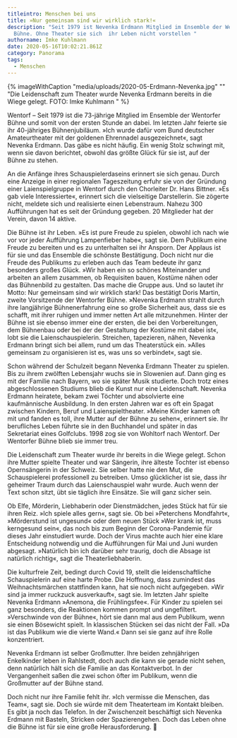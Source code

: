 ```yaml
---
titleintro: Menschen bei uns
title: »Nur gemeinsam sind wir wirklich stark!«
description: "Seit 1979 ist Nevenka Erdmann Mitglied im Ensemble der Wentorfer
  Bühne. Ohne Theater sie sich  ihr Leben nicht vorstellen "
authorname: Imke Kuhlmann
date: 2020-05-16T10:02:21.861Z
category: Panorama
tags:
  - Menschen
---
```

{% imageWithCaption "media/uploads/2020-05-Erdmann-Nevenka.jpg" "" "Die Leidenschaft zum Theater wurde Nevenka Erdmann bereits in die Wiege gelegt. FOTO: Imke Kuhlmann   " %}

Wentorf – Seit 1979 ist die 73-jährige Mitglied im Ensemble der Wentorfer Bühne und somit von der ersten Stunde an dabei. Im letzten Jahr feierte sie ihr 40-jähriges Bühnenjubiläum. »Ich wurde dafür vom Bund deutscher Amateurtheater mit der goldenen Ehrennadel ausgezeichnet«, sagt Nevenka Erdmann. Das gäbe es nicht häufig. Ein wenig Stolz schwingt mit, wenn sie davon berichtet, obwohl das größte Glück für sie ist, auf der Bühne zu stehen. 

An die Anfänge ihres Schauspielerdaseins erinnert sie sich genau. Durch eine Anzeige in einer regionalen Tageszeitung erfuhr sie von der Gründung einer Laienspielgruppe in Wentorf durch den Chorleiter Dr. Hans Bittner. »Es gab viele Interessierte«, erinnert sich die vielseitige Darstellerin. Sie zögerte nicht, meldete sich und realisierte einen Lebenstraum. Nahezu 300 Aufführungen hat es seit der Gründung gegeben. 20 Mitglieder hat der Verein, davon 14 aktive.

Die Bühne ist ihr Leben. »Es ist pure Freude zu spielen, obwohl ich nach wie vor vor jeder Aufführung Lampenfieber habe«, sagt sie. Dem Publikum eine Freude zu bereiten und es zu unterhalten sei ihr Ansporn. Der Applaus ist für sie und das Ensemble die schönste Bestätigung. Doch nicht nur die Freude des Publikums zu erleben auch das Team bedeute ihr ganz besonders großes Glück. »Wir haben ein so schönes Miteinander und arbeiten an allem zusammen, ob Requisiten bauen, Kostüme nähen oder das Bühnenbild zu gestalten. Das mache die Gruppe aus. Und so lautet ihr Motto: Nur gemeinsam sind wir wirklich stark! Das bestätigt Doris Martin, zweite Vorsitzende der Wentorfer Bühne. »Nevenka Erdmann strahlt durch ihre langjährige Bühnenerfahrung eine so große Sicherheit aus, dass sie es schafft, mit ihrer ruhigen und immer netten Art alle mitzunehmen. Hinter der Bühne ist sie ebenso immer eine der ersten, die bei den Vorbereitungen, dem Bühnenbau oder bei der der Gestaltung der Kostüme mit dabei ist«, lobt sie die Laienschauspielerin. Streichen, tapezieren, nähen, Nevenka Erdmann bringt sich bei allem, rund um das Theaterstück ein. »Alles gemeinsam zu organisieren ist es, was uns so verbindet«, sagt sie.

Schon während der Schulzeit begann Nevenka Erdmann Theater zu spielen. Bis zu ihrem zwölften Lebensjahr wuchs sie in Slowenien auf. Dann ging es mit der Familie nach Bayern, wo sie später Musik studierte. Doch trotz eines abgeschlossenen Studiums blieb die Kunst nur eine Leidenschaft. Nevenka Erdmann heiratete, bekam zwei Töchter und absolvierte eine kaufmännische Ausbildung. In den ersten Jahren war es oft ein Spagat zwischen Kindern, Beruf und Laienspieltheater. »Meine Kinder kamen oft mit und fanden es toll, ihre Mutter auf der Bühne zu sehen«, erinnert sie. Ihr  berufliches Leben führte sie in den Buchhandel und später in das Sekretariat eines Golfclubs. 1998 zog sie von Wohltorf nach Wentorf. Der Wentorfer Bühne blieb sie immer treu.

Die Leidenschaft zum Theater wurde ihr bereits in die Wiege gelegt. Schon ihre Mutter spielte Theater und war Sängerin, ihre älteste Tochter ist ebenso Opernsängerin in der Schweiz. Sie selber hatte nie den Mut, die Schauspielerei professionell zu betreiben. Umso glücklicher ist sie, dass ihr geheimer Traum durch das Laienschauspiel wahr wurde. Auch wenn der Text schon sitzt, übt sie täglich ihre  Einsätze. Sie will ganz sicher sein. 

Ob Elfe, Mörderin, Liebhaberin oder Dienstmädchen, jedes Stück hat für sie ihren Reiz. »Ich spiele alles gern«, sagt sie. Ob bei »Peterchens Mondfahrt«, »Mörderstund ist ungesund«  oder dem neuen Stück »Wer krank ist, muss kerngesund sein«, das noch bis zum Beginn der Corona-Pandemie für dieses Jahr einstudiert wurde. Doch der Virus machte auch hier eine klare Entscheidung notwendig und die Aufführungen für Mai und Juni wurden abgesagt. »Natürlich bin ich darüber sehr traurig, doch die Absage ist natürlich richtig«, sagt die Theaterliebhaberin. 

Die kulturfreie Zeit, bedingt durch Covid 19, stellt die leidenschaftliche Schauspielerin auf eine harte Probe. Die Hoffnung, dass zumindest das Weihnachtsmärchen stattfinden kann, hat sie noch nicht aufgegeben. »Wir sind ja immer ruckzuck ausverkauft«, sagt sie. Im letzten Jahr spielte Nevenka Erdmann »Anemona, die Frühlingsfee«. Für Kinder zu spielen sei ganz besonders, die Reaktionen kommen prompt und ungefiltert. »Verschwinde von der Bühne«, hört sie dann mal aus dem Publikum, wenn sie einen Bösewicht spielt. In klassischen Stücken sei das nicht der Fall. »Da ist das Publikum wie die vierte Wand.« Dann sei sie ganz auf ihre Rolle konzentriert.

Nevenka Erdmann ist selber Großmutter. Ihre beiden zehnjährigen Enkelkinder leben in Rahlstedt, doch auch die kann sie gerade nicht sehen, denn natürlich hält sich die Familie an das Kontaktverbot. In der Vergangenheit saßen die zwei schon öfter im Publikum, wenn die Großmutter auf der Bühne stand.

Doch nicht nur ihre Familie fehlt ihr. »Ich vermisse die Menschen, das Team«, sagt sie. Doch sie würde mit dem Theaterteam im Kontakt bleiben. Es gibt ja noch das Telefon. In der Zwischenzeit beschäftigt sich Nevenka Erdmann mit Basteln, Stricken oder Spazierengehen. Doch das Leben ohne die Bühne ist für sie eine große Herausforderung. 